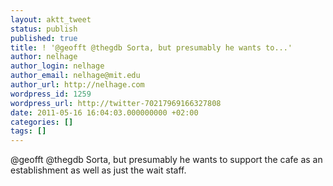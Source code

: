 ```yaml
---
layout: aktt_tweet
status: publish
published: true
title: ! '@geofft @thegdb Sorta, but presumably he wants to...'
author: nelhage
author_login: nelhage
author_email: nelhage@mit.edu
author_url: http://nelhage.com
wordpress_id: 1259
wordpress_url: http://twitter-70217969166327808
date: 2011-05-16 16:04:03.000000000 +02:00
categories: []
tags: []
---
```

@geofft @thegdb Sorta, but presumably he wants to support the cafe as an establishment as well as just the wait staff.
